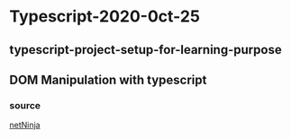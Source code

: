 # Typescript-2020-0ct-25

## typescript-project-setup-for-learning-purpose

## DOM Manipulation with typescript

### source

[netNinja](https://www.youtube.com/watch?v=hcuKd-Q_tP8&ab_channel=TheNetNinja)